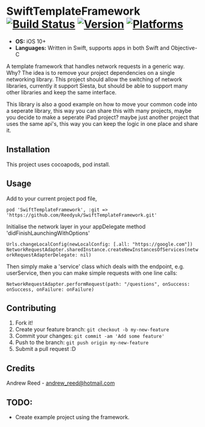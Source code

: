# SwiftTemplateFramework   [![Build Status](https://travis-ci.org/Reedyuk/SwiftTemplateFramework.svg?branch=master)](https://travis-ci.org/Reedyuk/SwiftTemplateFramework) [![Version](https://img.shields.io/github/tag/Reedyuk/SwiftTemplateFramework.svg?label=version)](https://github.com/Reedyuk/SwiftTemplateFramework/releases) [![Platforms](https://img.shields.io/badge/Platforms-iOS%20-f6b854.svg)](https://github.com/Reedyuk/SwiftTemplateFramework#installation)

* **OS:** iOS 10+
* **Languages:** Written in Swift, supports apps in both Swift and Objective-C

A template framework that handles network requests in a generic way. Why? The idea is to remove your project dependencies on a single networking library. This project should allow the switching of network libraries, currently it support Siesta, but should be able to support many other libraries and keep the same interface.

This library is also a good example on how to move your common code into a seperate library, this way you can share this with many projects, maybe you decide to make a seperate iPad project? maybe just another project that uses the same api's, this way you can keep the logic in one place and share it.

## Installation

This project uses cocoapods, pod install.

## Usage

Add to your current project pod file, 

`pod 'SwiftTemplateFramework', :git => 'https://github.com/Reedyuk/SwiftTemplateFramework.git'`

Initialise the network layer in your appDelegate method 'didFinishLaunchingWithOptions'

`Urls.changeLocalConfig(newLocalConfig: [.all: "https://google.com"])
NetworkRequestAdapter.sharedInstance.createNewInstancesOfServices(networkRequestAdapterDelegate: nil)`

Then simply make a 'service' class which deals with the endpoint, e.g. userService, then you can make simple requests with one line calls:

`NetworkRequestAdapter.performRequest(path: "/questions", onSuccess: onSuccess, onFailure: onFailure)`

## Contributing

1. Fork it!
2. Create your feature branch: `git checkout -b my-new-feature`
3. Commit your changes: `git commit -am 'Add some feature'`
4. Push to the branch: `git push origin my-new-feature`
5. Submit a pull request :D

## Credits

Andrew Reed - andrew_reed@hotmail.com

## TODO:

- Create example project using the framework.
